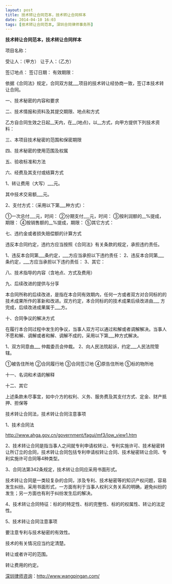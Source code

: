 ```yaml
---
layout: post
title: 技术转让合同范本，技术转让合同样本
date: 2014-04-10 16:03
tags: [技术转让合同范本, 深圳合同律师事务所]
---
```

<strong>技术转让合同范本，技术转让合同样本</strong>

项目名称：

受让人：（甲方）
让于人：（乙方）

签订地点：
签订日期：
有效期限：

依据《合同法》规定，合同双方就___项目的技术转让经协商一致，签订本技术转让合同。

一、技术秘密的内容和要求

二、技术情报和资料及其提交期限、地点和方式

乙方自合同生效之日起__天内，在__(地点)，以__方式，向甲方提供下列技术资料：

三、本项目技术秘密的范围和保密期限

四、技术秘密的使用范围及权属

五、验收标准和方法

六、经费及其支付或结算方式

1、转让费用（大写）___元。

其中技术交易额___元。

2、支付方式：（采用以下第___种方式）：

①一次总付___元，时间：
②分期支付___元，时间：
③按利润额的__%提成，期限：
④按销售额的__%提成，期限：
⑤其它方式：

七、违约金或者损失赔偿额的计算方式

违反本合同约定，违约方应当按照《合同法》有关条款的规定，承担违约责任。

1、违反本合同第___条约定，___方应当承担以下违约责任：
2、违反本合同第___条约定，___方应当承担以下违约责任：
3、其它：

八、技术指导的内容（含地点、方式及费用）

九、后续改进的提供与分享

本合同所称的后续改进，是指在本合同有效期内，任何一方或者双方对合同标的的技术成果所作的革新和改进。双方约定，本合同标的的技术成果后续改进由___ 方完成，后续改进成果属于___方。

十、合同争议的解决方式

在履行本合同过程中发生的争议，当事人双方可以通过和解或者调解解决。当事人不愿和解、调解或者和解、调解不成的，采用以下第___种方式解决。

1、双方同意由___ 仲裁委员会仲裁。
2、向人民法院起诉，约定___人民法院管辖。

①被告住所地 ②合同履行地 ③合同签订地 ④原告住所地 ⑤标的物所地

十一、名词和术语的解释

十二、其它

上述条款未尽事宜，如中介方的权利、义务、服务费及其支付方式、定金、财产抵押、担保等

技术转让合同法，技术转让合同注意事项

1、技术合同法

http://www.ahga.gov.cn/government/fagui/mf3/low_view1.htm

2、技术转让合同是指当事人之间就专利申请权转让、专利实施许可、技术秘密转让所订立的合同，技术转让合同包括专利申请权转让合同、技术秘密转让合同、专利实施许可合同等4种类型。

3、合同法第342条规定，技术转让合同应采用书面形式。

技术转让合同是一类较复杂的合同，涉及专利、技术秘密等的知识产权问题，容易发生纠纷。采用书面形式，一方面有利于当事人权利义务关系的明确，避免纠纷的发生；另一方面也有利于纠纷发生后的解决。

4、技术转让合同特征：标的的特定性、标的完整性、标的的权属性、转让的法定性。

5、技术转让合同注意事项

要注意专利与技术秘密的有效性。

技术的有关情况应当约定清楚。

转让或者许可的范围。

转让费用的约定。

<a href="http://www.wangpingan.com/">深圳律师咨询</a>：<a href="http://www.wangpingan.com/">http://www.wangpingan.com/</a>

